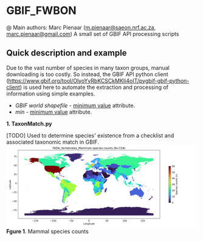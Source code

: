 # GBIF_FWBON
@ Main authors: Marc Pienaar (m.pienaar@saeon.nrf.ac.za, marc.pienaar@gmail.com)
A small set of GBIF API processing scripts

Quick description and example
-----------------
Due to the vast number of species in many taxon groups, manual downloading is too costly. So instead, the GBIF API python client (https://www.gbif.org/tool/OlyoYyRbKCSCkMKIi4oIT/pygbif-gbif-python-client) is used here to automate the extraction and processing of information using simple examples.  
* *GBIF world shapefile* - [minimum value]([https://developer.mozilla.org/en-US/docs/Web/HTML/Attributes/min](https://drive.google.com/drive/folders/1qzxtfi3RE3WD1xSWmqT-bfT2B-l9gOr4?usp=share_link)) attribute.
* *min* - [minimum value](https://developer.mozilla.org/en-US/docs/Web/HTML/Attributes/min) attribute.


**1. TaxonMatch.py**

[TODO]
Used to determine species' existence from a checklist and associated taxonomic match in GBIF.
![Screenshot](DATA/Maps/GBIF_FADA_Vertebrates_Mammals/GBIF_FADA_Vertebrates_Mammals_species_world_log2.png)
**Fgure 1**. Mammal species counts 



